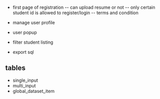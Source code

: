 

- first page of registration
-- can upload resume or not
-- only certain student id is allowed to register/login
-- terms and condition

- manage user profile
- user popup
- filter student listing
- export sql


tables
---------
- single_input
- multi_input
- global_dataset_item